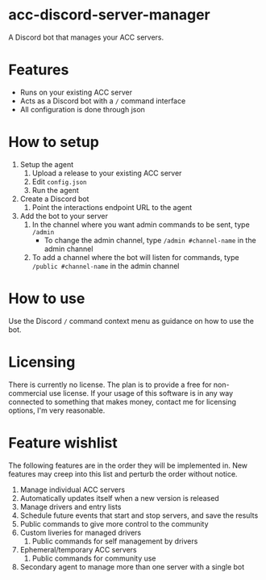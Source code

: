 # acc-discord-server-manager
A Discord bot that manages your ACC servers.

# Features
* Runs on your existing ACC server
* Acts as a Discord bot with a `/` command interface
* All configuration is done through json

# How to setup
1. Setup the agent
    1. Upload a release to your existing ACC server
    1. Edit `config.json`
    1. Run the agent
1. Create a Discord bot
    1. Point the interactions endpoint URL to the agent
1. Add the bot to your server
    1. In the channel where you want admin commands to be sent, type `/admin`
        * To change the admin channel, type `/admin #channel-name` in the admin channel
    1. To add a channel where the bot will listen for commands, type `/public #channel-name` in the admin channel

# How to use
Use the Discord `/` command context menu as guidance on how to use the bot.

# Licensing
There is currently no license. The plan is to provide a free for non-commercial use license. If your usage of this software is in any way connected to something that makes money, contact me for licensing options, I'm very reasonable.

# Feature wishlist
The following features are in the order they will be implemented in. New features may creep into this list and perturb the order without notice.

1. Manage individual ACC servers
1. Automatically updates itself when a new version is released
1. Manage drivers and entry lists
1. Schedule future events that start and stop servers, and save the results
1. Public commands to give more control to the community
1. Custom liveries for managed drivers
    1. Public commands for self management by drivers
1. Ephemeral/temporary ACC servers
    1. Public commands for community use
1. Secondary agent to manage more than one server with a single bot
